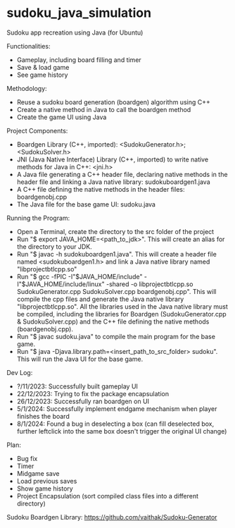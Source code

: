 # sudoku_java_simulation
Sudoku app recreation using Java (for Ubuntu)

Functionalities:
- Gameplay, including board filling and timer
- Save & load game
- See game history

Methodology:
- Reuse a sudoku board generation (boardgen) algorithm using C++
- Create a native method in Java to call the boardgen method
- Create the game UI using Java
  
Project Components:
- Boardgen Library (C++, imported): <SudokuGenerator.h>; <SudokuSolver.h>
- JNI (Java Native Interface) Library (C++, imported) to write native methods for Java in C++: <jni.h>
- A Java file generating a C++ header file, declaring native methods in the header file and linking a Java native library: sudokuboardgen1.java
- A C++ file defining the native methods in the header files: boardgenobj.cpp
- The Java file for the base game UI: sudoku.java

Running the Program:
- Open a Terminal, create the directory to the src folder of the project
- Run "$ export JAVA_HOME=<path_to_jdk>". This will create an alias for the directory to your JDK.
- Run "$ javac -h sudokuboardgen1.java". This will create a header file named <sudokuboardgen1.h> and link a Java native library named "libprojectbtlcpp.so"
- Run "$ gcc -fPIC -I"$JAVA_HOME/include" -I"$JAVA_HOME/include/linux" -shared -o libprojectbtlcpp.so SudokuGenerator.cpp SudokuSolver.cpp boardgenobj.cpp". This will compile the cpp files and generate the Java native library "libprojectbtlcpp.so". All the libraries used in the Java native library must be compiled, including the libraries for Boardgen (SudokuGenerator.cpp & SudokuSolver.cpp) and the C++ file defining the native methods (boardgenobj.cpp).
- Run "$ javac sudoku.java" to compile the main program for the base game.
- Run "$ java -Djava.library.path=<insert_path_to_src_folder> sudoku". This will run the Java UI for the base game.

Dev Log:
- ?/11/2023: Successfully built gameplay UI
- 22/12/2023: Trying to fix the package encapsulation
- 26/12/2023: Successfully ran boardgen on UI
- 5/1/2024: Successfully implement endgame mechanism when player finishes the board
- 8/1/2024: Found a bug in deselecting a box (can fill deselected box, further leftclick into the same box doesn't trigger the original UI change)

Plan:
- Bug fix
- Timer
- Midgame save
- Load previous saves
- Show game history
- Project Encapsulation (sort compiled class files into a different directory)

Sudoku Boardgen Library: https://github.com/vaithak/Sudoku-Generator
